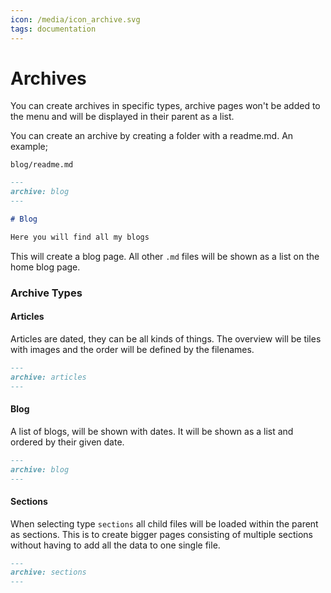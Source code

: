 ```yaml
---
icon: /media/icon_archive.svg
tags: documentation
---
```

# Archives

You can create archives in specific types, archive pages won't be added to the menu and will be displayed in their parent as a list.

You can create an archive by creating a folder with a readme.md. An example;

`blog/readme.md`

```markdown
---
archive: blog
---

# Blog

Here you will find all my blogs
```

This will create a blog page. All other `.md` files will be shown as a list on the home blog page.

### Archive Types

#### Articles

Articles are dated, they can be all kinds of things. The overview will be tiles with images and the order will be defined by the filenames.

```md
---
archive: articles
---
```

#### Blog

A list of blogs, will be shown with dates. It will be shown as a list and ordered by their given date.

```md
---
archive: blog
---
```

#### Sections

When selecting type `sections` all child files will be loaded within the parent as sections. This is to create bigger pages consisting of multiple sections without having to add all the data to one single file.
```markdown
---
archive: sections
---
```